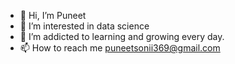 - 👋 Hi, I’m Puneet
- 👀 I’m interested in data science
- 🌱 I’m addicted to learning and growing every day.
- 📫 How to reach me puneetsonii369@gmail.com

<!---
PuneetSonii/PuneetSonii is a ✨ special ✨ repository because its `README.md` (this file) appears on your GitHub profile.
You can click the Preview link to take a look at your changes.
--->
